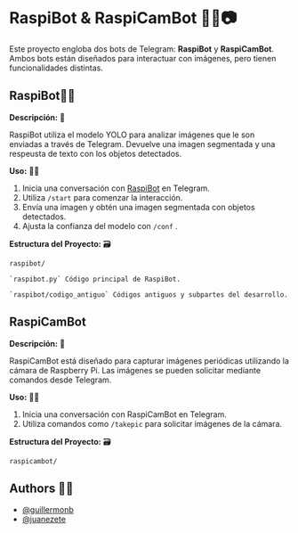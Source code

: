 # RaspiBot & RaspiCamBot 🤖🍓📷
Este proyecto engloba dos bots de Telegram: **RaspiBot** y **RaspiCamBot**. Ambos bots están diseñados para interactuar con imágenes, pero tienen funcionalidades distintas.

## RaspiBot🤖👀 

**Descripción:** 👋

RaspiBot utiliza el modelo YOLO para analizar imágenes que le son enviadas a través de Telegram. Devuelve una imagen segmentada y una respeusta de texto con los objetos detectados.

**Uso:** 👨‍💻

1. Inicia una conversación con [RaspiBot](https://t.me/proyectosda_bot) en Telegram.
2. Utiliza `/start` para comenzar la interacción.
3. Envía una imagen y obtén una imagen segmentada con objetos detectados.
4. Ajusta la confianza del modelo con `/conf` <valor>.

**Estructura del Proyecto:** 🗃️

`raspibot/` 

    `raspibot.py` Código principal de RaspiBot.

    `raspibot/codigo_antiguo` Códigos antiguos y subpartes del desarrollo.


## RaspiCamBot
**Descripción:** 👋

RaspiCamBot está diseñado para capturar imágenes periódicas utilizando la cámara de Raspberry Pi. Las imágenes se pueden solicitar mediante comandos desde Telegram.

**Uso:** 👨‍💻

1. Inicia una conversación con RaspiCamBot en Telegram.
2. Utiliza comandos como `/takepic` para solicitar imágenes de la cámara.


**Estructura del Proyecto:** 🗃️

`raspicambot/` 


## Authors 👷‍♂️

- [@guillermonb](https://github.com/guillermonb)
- [@juanezete](https://github.com/juanezete)


